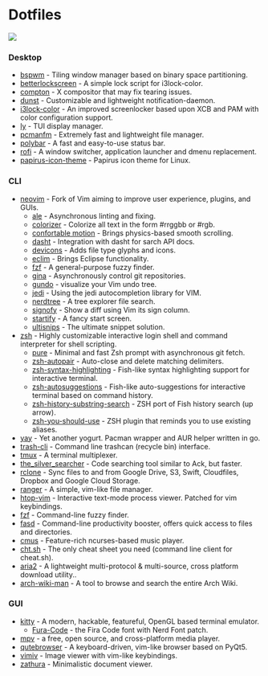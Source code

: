 # Dotfiles

![](https://imgur.com/V5cNB4X)

### Desktop

- [bspwm](https://github.com/baskerville/bspwm) - Tiling window manager based on binary space partitioning.
- [betterlockscreen](https://github.com/pavanjadhaw/betterlockscreen) - A simple lock script for i3lock-color.
- [compton](https://github.com/chjj/compton) - X compositor that may fix tearing issues.
- [dunst](https://github.com/dunst-project/dunst) - Customizable and lightweight notification-daemon.
- [i3lock-color](https://github.com/eBrnd/i3lock-color) - An improved screenlocker based upon XCB and PAM with color configuration support.
- [ly](https://github.com/cylgom/ly) - TUI display manager.
- [pcmanfm](https://github.com/lxqt/pcmanfm-qt) - Extremely fast and lightweight file manager.
- [polybar](https://github.com/jaagr/polybar) - A fast and easy-to-use status bar.
- [rofi](https://github.com/DaveDavenport/rofi) - A window switcher, application launcher and dmenu replacement.
- [papirus-icon-theme](https://github.com/PapirusDevelopmentTeam/papirus-icon-theme) - Papirus icon theme for Linux.


### CLI

- [neovim](https://github.com/neovim/neovim) - Fork of Vim aiming to improve user experience, plugins, and GUIs.
	- [ale](https://github.com/w0rp/ale) - Asynchronous linting and fixing.
	- [colorizer](https://github.com/lilydjwg/colorizer) - Colorize all text in the form #rrggbb or #rgb.
	- [confortable motion](https://github.com/yuttie/comfortable-motion.vim) - Brings physics-based smooth scrolling.
	- [dasht](https://github.com/sunaku/vim-dasht) - Integration with dasht for sarch API docs.
	- [devicons](https://github.com/ryanoasis/vim-devicons) - Adds file type glyphs and icons.
	- [eclim](https://github.com/ervandew/eclim) - Brings Eclipse functionality.
	- [fzf](https://github.com/junegunn/fzf.vim) - A general-purpose fuzzy finder.
	- [gina](https://github.com/lambdalisue/gina.vim) - Asynchronously control git repositories.
	- [gundo](https://github.com/sjl/gundo.vim) - visualize your Vim undo tree.
	- [jedi](https://github.com/davidhalter/jedi-vim) - Using the jedi autocompletion library for VIM.
	- [nerdtree](https://github.com/scrooloose/nerdtree) - A tree explorer file search.
	- [signofy](https://github.com/mhinz/vim-signify) - Show a diff using Vim its sign column.
	- [startify](https://github.com/mhinz/vim-startify) - A fancy start screen.
    - [ultisnips](https://github.com/SirVer/ultisnips) - The ultimate snippet solution.
- [zsh](https://github.com/zsh-users/zsh) - Highly customizable interactive login shell and command interpreter for shell scripting.
	- [pure](https://github.com/sindresorhus/pure) - Minimal and fast Zsh prompt with asynchronous git fetch.
	- [zsh-autopair](https://github.com/hlissner/zsh-autopair) - Auto-close and delete matching delimiters.
	- [zsh-syntax-highlighting](https://github.com/zsh-users/zsh-syntax-highlighting) - Fish-like syntax highlighting support for interactive terminal.
	- [zsh-autosuggestions](https://github.com/zsh-users/zsh-autosuggestions) - Fish-like auto-suggestions for interactive terminal based on command history.
	- [zsh-history-substring-search](https://github.com/zsh-users/zsh-history-substring-search) - ZSH port of Fish history search (up arrow).
	- [zsh-you-should-use](https://github.com/MichaelAquilina/zsh-you-should-use) - ZSH plugin that reminds you to use existing aliases.
- [yay](https://github.com/Jguer/yay) - Yet another yogurt. Pacman wrapper and AUR helper written in go.
- [trash-cli](https://github.com/andreafrancia/trash-cli) - Command line trashcan (recycle bin) interface.
- [tmux](https://github.com/tmux/tmux) - A terminal multiplexer.
- [the_silver_searcher](https://github.com/ggreer/the_silver_searcher) - Code searching tool similar to Ack, but faster.
- [rclone](https://github.com/ncw/rclone) - Sync files to and from Google Drive, S3, Swift, Cloudfiles, Dropbox and Google Cloud Storage.
- [ranger](https://github.com/ranger/ranger) - A simple, vim-like file manager.
- [htop-vim](https://github.com/cprussin/htop-vim-solarized) - Interactive text-mode process viewer. Patched for vim keybindings.
- [fzf](https://github.com/junegunn/fzf) - Command-line fuzzy finder.
- [fasd](https://github.com/clvv/fasd) - Command-line productivity booster, offers quick access to files and directories.
- [cmus](https://github.com/cmus/cmus) - Feature-rich ncurses-based music player.
- [cht.sh](https://github.com/chubin/cheat.sh) - The only cheat sheet you need (command line client for cheat.sh).
- [aria2](https://github.com/aria2/aria2) - A lightweight multi-protocol & multi-source, cross platform download utility..
- [arch-wiki-man](https://github.com/greg-js/arch-wiki-man) - A tool to browse and search the entire Arch Wiki.

### GUI


- [kitty](https://github.com/kovidgoyal/kitty) - A modern, hackable, featureful, OpenGL based terminal emulator.
	- [Fura-Code](https://github.com/ryanoasis/nerd-fonts/tree/master/patched-fonts/FiraCode) - the Fira Code font with Nerd Font patch.
- [mpv](https://github.com/mpv-player/mpv) - a free, open source, and cross-platform media player.
- [qutebrowser](https://github.com/qutebrowser/qutebrowser) - A keyboard-driven, vim-like browser based on PyQt5.
- [vimiv](https://github.com/karlch/vimiv) - Image viewer with vim-like keybindings.
- [zathura](https://github.com/pwmt/zathura) - Minimalistic document viewer.
